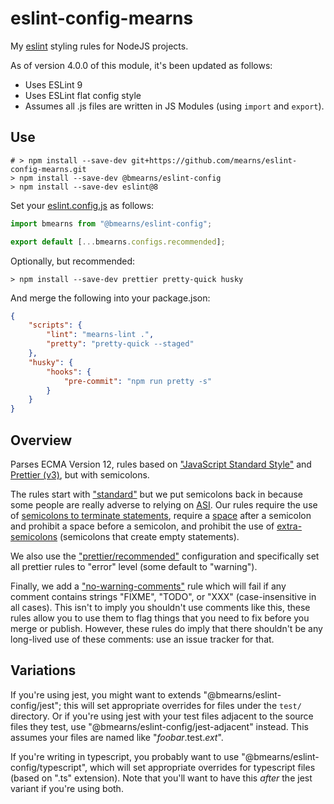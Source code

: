 # eslint-config-mearns

My [eslint](https://eslint.org/docs/user-guide/configuring) styling rules for NodeJS projects.

As of version 4.0.0 of this module, it's been updated as follows:

-   Uses ESLint 9
-   Uses ESLint flat config style
-   Assumes all .js files are written in JS Modules (using `import` and `export`).

## Use

```console
# > npm install --save-dev git+https://github.com/mearns/eslint-config-mearns.git
> npm install --save-dev @bmearns/eslint-config
> npm install --save-dev eslint@8
```

Set your [eslint.config.js](https://eslint.org/docs/latest/use/configure/configuration-files) as follows:

```js
import bmearns from "@bmearns/eslint-config";

export default [...bmearns.configs.recommended];
```

Optionally, but recommended:

```console
> npm install --save-dev prettier pretty-quick husky
```

And merge the following into your package.json:

```json
{
    "scripts": {
        "lint": "mearns-lint .",
        "pretty": "pretty-quick --staged"
    },
    "husky": {
        "hooks": {
            "pre-commit": "npm run pretty -s"
        }
    }
}
```

## Overview

Parses ECMA Version 12, rules based on ["JavaScript Standard Style"](https://standardjs.com/) and [Prettier (v3)](https://prettier.io/), but with semicolons.

The rules start with ["standard"](https://github.com/standard/eslint-config-standard) but we put semicolons back in because some people are really adverse to relying
on [ASI](https://developer.mozilla.org/en-US/docs/Web/JavaScript/Reference/Lexical_grammar#Automatic_semicolon_insertion). Our rules require the use of
[semicolons to terminate statements](https://eslint.org/docs/rules/semi), require a [space](https://eslint.org/docs/rules/semi-spacing) after a semicolon and
prohibit a space before a semicolon, and prohibit the use of [extra-semicolons](https://eslint.org/docs/rules/no-extra-semi) (semicolons that create empty statements).

We also use the ["prettier/recommended"](https://github.com/prettier/eslint-plugin-prettier#recommended-configuration) configuration and specifically set all prettier rules
to "error" level (some default to "warning").

Finally, we add a ["no-warning-comments"](https://eslint.org/docs/rules/no-warning-comments`) rule which will fail if any comment contains strings
"FIXME", "TODO", or "XXX" (case-insensitive in all cases). This isn't to imply you shouldn't use comments like this, these rules allow you to use them to
flag things that you need to fix before you merge or publish. However, these rules do imply that there shouldn't be any long-lived use of these comments: use
an issue tracker for that.

## Variations

If you're using jest, you might want to extends "@bmearns/eslint-config/jest"; this will set appropriate overrides for files under the `test/` directory.
Or if you're using jest with your test files adjacent to the source files they test, use "@bmearns/eslint-config/jest-adjacent" instead. This assumes your
files are named like "_foobar_.test._ext_".

If you're writing in typescript, you probably want to use "@bmearns/eslint-config/typescript", which will set appropriate overrides for typescript files
(based on ".ts" extension). Note that you'll want to have this _after_ the jest variant if you're using both.
